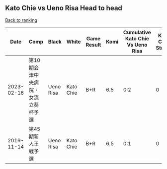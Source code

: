 ## Kato Chie vs Ueno Risa Head to head

[Back to ranking](../../index.md)




| **Date** | **Comp** | **Black** | **White** | **Game Result** | **Komi** | **Cumulative Kato Chie Vs Ueno Risa** | **Kato Chie Streak** | **Ueno Risa Streak** | 
| --- | --- | --- | --- | --- | --- | --- | --- | --- |
| 2023-02-16 | 第10期会津中央病院・女流立葵杯予選 | Ueno Risa | Kato Chie | B+R | 6.5 | 0:2 | 0 | 2 | 
| 2019-11-14 | 第45期新人王戦予選 | Ueno Risa | Kato Chie | B+R | 6.5 | 0:1 | 0 | 1 |




